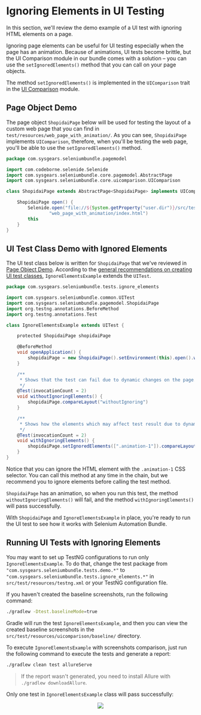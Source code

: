 # Ignoring Elements in UI Testing

In this section, we'll review the demo example of a UI test with ignoring HTML elements on a page.

Ignoring page elements can be useful for UI testing especially when the page has an animation. Because of animations, UI
tests become brittle, but the UI Comparison module in our bundle comes with a solution &ndash; you can use the
`setIgnoredElements()` method that you can call on your page objects.

The method `setIgnoredElements()` is implemented in the `UIComparison` trait in the [UI Comparison] module.

## Page Object Demo

The page object `ShopidaiPage` below will be used for testing the layout of a custom web page that you can find in
`test/resources/web_page_with_animation/`. As you can see, `ShopidaiPage` implements `UIComparison`, therefore, when
you'll be testing the web page, you'll be able to use the `setIgnoredElements()` method.

```groovy
package com.sysgears.seleniumbundle.pagemodel

import com.codeborne.selenide.Selenide
import com.sysgears.seleniumbundle.core.pagemodel.AbstractPage
import com.sysgears.seleniumbundle.core.uicomparison.UIComparison

class ShopidaiPage extends AbstractPage<ShopidaiPage> implements UIComparison<ShopidaiPage> {

    ShopidaiPage open() {
        Selenide.open("file://${System.getProperty("user.dir")}/src/test/resources/" +
                "web_page_with_animation/index.html")
        this
    }
}
```

## UI Test Class Demo with Ignored Elements

The UI test class below is written for `ShopidaiPage` that we've reviewed in [Page Object Demo](#page-object-demo).
According to the [general recommendations on creating UI test classes], `IgnoreElementsExample` extends the `UITest`.

```groovy
package com.sysgears.seleniumbundle.tests.ignore_elements

import com.sysgears.seleniumbundle.common.UITest
import com.sysgears.seleniumbundle.pagemodel.ShopidaiPage
import org.testng.annotations.BeforeMethod
import org.testng.annotations.Test

class IgnoreElementsExample extends UITest {

    protected ShopidaiPage shopidaiPage

    @BeforeMethod
    void openApplication() {
        shopidaiPage = new ShopidaiPage().setEnvironment(this).open().waitForPageToLoadElements()
    }

    /**
     * Shows that the test can fail due to dynamic changes on the page.
     */
    @Test(invocationCount = 2)
    void withoutIgnoringElements() {
        shopidaiPage.compareLayout("withoutIgnoring")
    }

    /**
     * Shows how the elements which may affect test result due to dynamic nature can be ignored.
     */
    @Test(invocationCount = 2)
    void withIgnoringElements() {
        shopidaiPage.setIgnoredElements([".animation-1"]).compareLayout("withIgnoring")
    }
}
```

Notice that you can ignore the HTML element with the `.animation-1` CSS selector. You can call this method at any time
in the chain, but we recommend you to ignore elements before calling the test method.

`ShopidaiPage` has an animation, so when you run this test, the method `withoutIgnoringElements()` will fail, and the
method `withIgnoringElements()` will pass successfully.

With `ShopidaiPage` and `IgnoreElementsExample` in place, you're ready to run the UI test to see how it works with Selenium
Automation Bundle.

## Running UI Tests with Ignoring Elements

You may want to set up TestNG configurations to run only `IgnoreElementsExample`. To do that, change the test package from
`"com.sysgears.seleniumbundle.tests.demo.*"` to `"com.sysgears.seleniumbundle.tests.ignore_elements.*"` in
`src/test/resources/testng.xml` or your TestNG configuration file.

If you haven't created the baseline screenshots, run the following command:

```bash
./gradlew -Dtest.baselineMode=true
```

Gradle will run the test `IgnoreElementsExample`, and then you can view the created baseline screenshots in the
`src/test/resources/uicomparison/baseline/` directory.

To execute `IgnoreElementsExample` with screenshots comparison, just run the following command to execute the tests and generate
a report:

```bash
./gradlew clean test allureServe
```

> If the report wasn't generated, you need to install Allure with `./gradlew downloadAllure`.

Only one test in `IgnoreElementsExample` class will pass successfully:

<p align="center">
    <img src="./img/ui-test-example.jpg" />
</p>

[ui comparison]: https://github.com/sysgears/selenium-automation-bundle/blob/master/docs/UI_Testing/UI_Comparison_Module.mdn
[general recommendations on creating ui test classes]: https://github.com/sysgears/selenium-automation-bundle/blob/master/docs/advanced/UI_Testing/General-Concept-and-Testing-Flow.md#General-Considerations-for-Writing-Test-Classes-for-UI-Tests.m